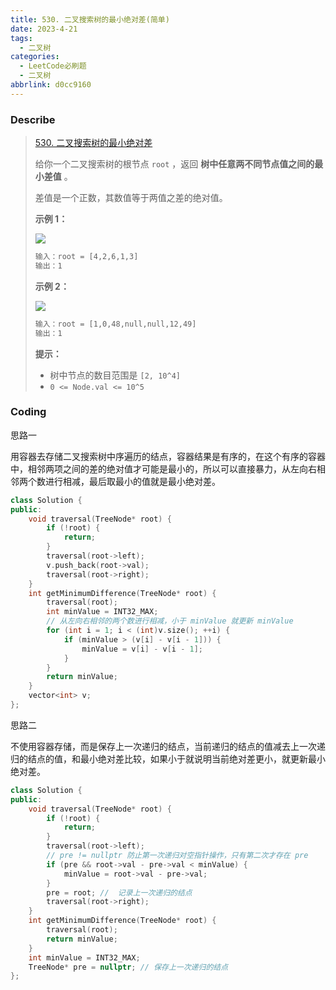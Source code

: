 ```yaml
---
title: 530. 二叉搜索树的最小绝对差(简单)
date: 2023-4-21
tags:
  - 二叉树
categories:
  - LeetCode必刷题
  - 二叉树
abbrlink: d0cc9160
---
```


### Describe

> [530. 二叉搜索树的最小绝对差](https://leetcode.cn/problems/minimum-absolute-difference-in-bst/)
>
> 给你一个二叉搜索树的根节点 `root` ，返回 **树中任意两不同节点值之间的最小差值** 。
>
> 差值是一个正数，其数值等于两值之差的绝对值。
>
> **示例 1：**
>
> ![](https://s1.vika.cn/space/2023/04/21/552e50c0a77a4f21b0bd79e87bfe8a42)
>
> ```txt
> 输入：root = [4,2,6,1,3]
> 输出：1
> ```
>
> **示例 2：**
>
> ![](https://s1.vika.cn/space/2023/04/21/8c57fb4d29584b399829b75dc64e07e2)
>
> ```txt
> 输入：root = [1,0,48,null,null,12,49]
> 输出：1
> ```
>
> **提示：**
>
> - 树中节点的数目范围是 `[2, 10^4]`
> - `0 <= Node.val <= 10^5`

### Coding

思路一

用容器去存储二叉搜索树中序遍历的结点，容器结果是有序的，在这个有序的容器中，相邻两项之间的差的绝对值才可能是最小的，所以可以直接暴力，从左向右相邻两个数进行相减，最后取最小的值就是最小绝对差。

```cpp
class Solution {
public:
    void traversal(TreeNode* root) {
        if (!root) {
            return;
        }
        traversal(root->left);
        v.push_back(root->val);
        traversal(root->right);
    }
    int getMinimumDifference(TreeNode* root) {
        traversal(root);
        int minValue = INT32_MAX;
        // 从左向右相邻的两个数进行相减，小于 minValue 就更新 minValue
        for (int i = 1; i < (int)v.size(); ++i) {
            if (minValue > (v[i] - v[i - 1])) {
                minValue = v[i] - v[i - 1];
            }
        }
        return minValue;
    }
    vector<int> v;
};
```

思路二

不使用容器存储，而是保存上一次递归的结点，当前递归的结点的值减去上一次递归的结点的值，和最小绝对差比较，如果小于就说明当前绝对差更小，就更新最小绝对差。

```cpp
class Solution {
public:
    void traversal(TreeNode* root) {
        if (!root) {
            return;
        }
        traversal(root->left);
        // pre != nullptr 防止第一次递归对空指针操作，只有第二次才存在 pre
        if (pre && root->val - pre->val < minValue) {
            minValue = root->val - pre->val;
        }
        pre = root; //  记录上一次递归的结点
        traversal(root->right);
    }
    int getMinimumDifference(TreeNode* root) {
        traversal(root);
        return minValue;
    }
    int minValue = INT32_MAX;
    TreeNode* pre = nullptr; // 保存上一次递归的结点
};
```

